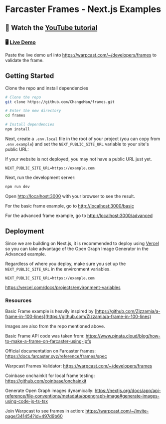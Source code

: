 # Farcaster Frames - Next.js Examples

## 👀 Watch the [YouTube tutorial](https://youtu.be/g_pkATT8pYU?si=8KwGSzJ_nxWHx-k3)

### 🖥️ [Live Demo](https://frames-gilt.vercel.app/basic)

Paste the live demo url into https://warpcast.com/~/developers/frames to validate the frame.

## Getting Started

Clone the repo and install dependencies

```bash
# Clone the repo
git clone https://github.com/ChangoMan/frames.git

# Enter the new directory
cd frames

# Install dependencies
npm install
```

Next, create a `.env.local` file in the root of your project (you can copy from `.env.example`) and set the `NEXT_PUBLIC_SITE_URL` variable to your site's public URL:

If your website is not deployed, you may not have a public URL just yet.

```
NEXT_PUBLIC_SITE_URL=https://example.com
```

Next, run the development server:

```bash
npm run dev
```

Open [http://localhost:3000](http://localhost:3000) with your browser to see the result.

For the basic frame example, go to [http://localhost:3000/basic](http://localhost:3000/basic)

For the advanced frame example, go to [http://localhost:3000/advanced](http://localhost:3000/advanced)

## Deployment

Since we are building on Next.js, it is recommended to deploy using [Vercel](https://vercel.com/) so you can take advantage of the Open Graph Image Generator in the Advanced example.

Regardless of where you deploy, make sure you set up the `NEXT_PUBLIC_SITE_URL` in the environment variables.

```
NEXT_PUBLIC_SITE_URL=https://example.com
```

https://vercel.com/docs/projects/environment-variables

### Resources

Basic Frame example is heavily inspired by [https://github.com/Zizzamia/a-frame-in-100-lines](https://github.com/Zizzamia/a-frame-in-100-lines)

Images are also from the repo mentioned above.

Basic Frame API code was taken from:
https://www.pinata.cloud/blog/how-to-make-a-frame-on-farcaster-using-ipfs

Official documentation on Farcaster frames:
https://docs.farcaster.xyz/reference/frames/spec

Warpcast Frames Validator:
https://warpcast.com/~/developers/frames

Coinbase onchainkit for local frame testing:
https://github.com/coinbase/onchainkit

Generate Open Graph images dynamically:
https://nextjs.org/docs/app/api-reference/file-conventions/metadata/opengraph-image#generate-images-using-code-js-ts-tsx

Join Warpcast to see frames in action:
https://warpcast.com/~/invite-page/341454?id=497d9b60

